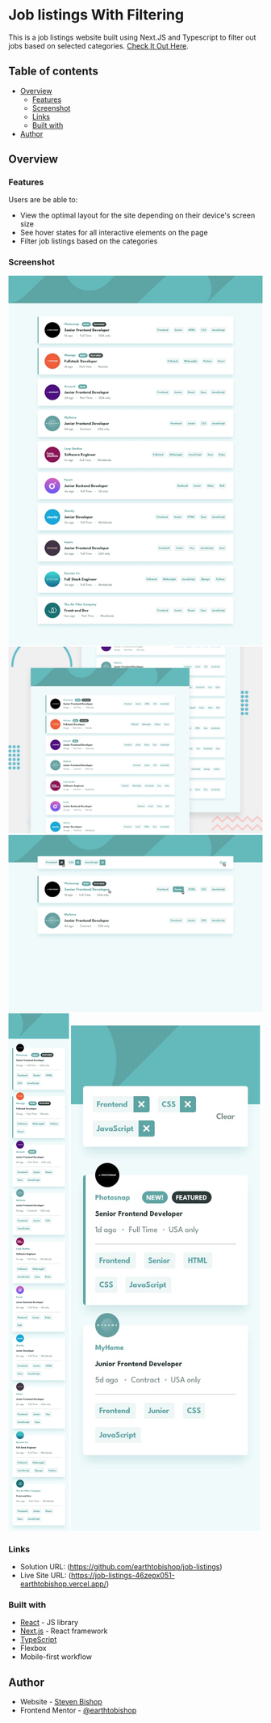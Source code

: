 # Job listings With Filtering

This is a job listings website built using Next.JS and Typescript to filter out jobs based on selected categories. [Check It Out Here](https://job-listings-46zepx051-earthtobishop.vercel.app/).

## Table of contents

- [Overview](#overview)
  - [Features](#features)
  - [Screenshot](#screenshot)
  - [Links](#links)
  - [Built with](#built-with)
- [Author](#author)

## Overview

### Features

Users are be able to:

- View the optimal layout for the site depending on their device's screen size
- See hover states for all interactive elements on the page
- Filter job listings based on the categories

### Screenshot

![](./screenshots/desktop-design.jpg)
![](./screenshots/desktop-preview.jpg)
![](./screenshots/active-states.jpg)
![](./screenshots/mobile-design.jpg)
![](./screenshots/mobile-with-filters.jpg)

### Links

- Solution URL: (https://github.com/earthtobishop/job-listings)
- Live Site URL: (https://job-listings-46zepx051-earthtobishop.vercel.app/)

### Built with

- [React](https://reactjs.org/) - JS library
- [Next.js](https://nextjs.org/) - React framework
- [TypeScript](https://www.typescriptlang.org/)
- Flexbox
- Mobile-first workflow

## Author

- Website - [Steven Bishop](https://www.earthtobishop.com)
- Frontend Mentor - [@earthtobishop](https://www.frontendmentor.io/profile/earthtobishop)
